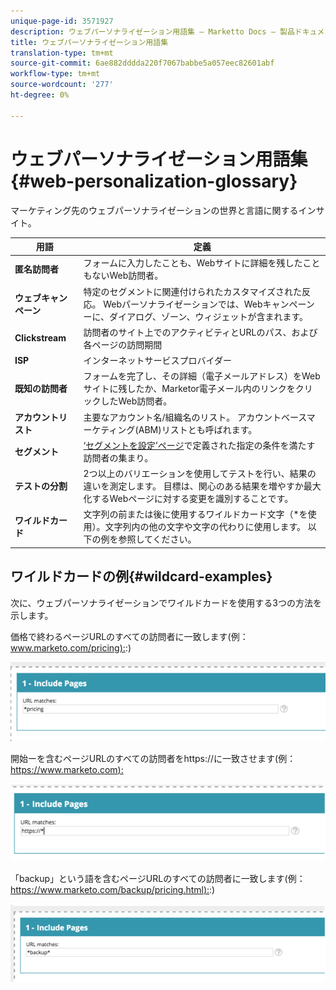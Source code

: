 ```yaml
---
unique-page-id: 3571927
description: ウェブパーソナライゼーション用語集 — Marketto Docs — 製品ドキュメント
title: ウェブパーソナライゼーション用語集
translation-type: tm+mt
source-git-commit: 6ae882dddda220f7067babbe5a057eec82601abf
workflow-type: tm+mt
source-wordcount: '277'
ht-degree: 0%

---
```



# ウェブパーソナライゼーション用語集{#web-personalization-glossary}

マーケティング先のウェブパーソナライゼーションの世界と言語に関するインサイト。

| 用語 | 定義 |
|---|---|
| **匿名訪問者** | フォームに入力したことも、Webサイトに詳細を残したこともないWeb訪問者。 |
| **ウェブキャンペーン** | 特定のセグメントに関連付けられたカスタマイズされた反応。 Webパーソナライゼーションでは、Webキャンペーンーに、ダイアログ、ゾーン、ウィジェットが含まれます。 |
| **Clickstream** | 訪問者のサイト上でのアクティビティとURLのパス、および各ページの訪問期間 |
| **ISP** | インターネットサービスプロバイダー |
| **既知の訪問者** | フォームを完了し、その詳細（電子メールアドレス）をWebサイトに残したか、Marketor電子メール内のリンクをクリックしたWeb訪問者。 |
| **アカウントリスト** | 主要なアカウント名/組織名のリスト。 アカウントベースマーケティング(ABM)リストとも呼ばれます。 |
| **セグメント** | [‘セグメントを設定’ページ](../../../product-docs/web-personalization/using-web-segments/web-segments.md)で定義された指定の条件を満たす訪問者の集まり。 |
| **テストの分割** | 2つ以上のバリエーションを使用してテストを行い、結果の違いを測定します。 目標は、関心のある結果を増やすか最大化するWebページに対する変更を識別することです。 |
| **ワイルドカード** | 文字列の前または後に使用するワイルドカード文字（*を使用）。文字列内の他の文字や文字の代わりに使用します。 以下の例を参照してください。 |

## ワイルドカードの例{#wildcard-examples}

次に、ウェブパーソナライゼーションでワイルドカードを使用する3つの方法を示します。

価格で終わるページURLのすべての訪問者に一致します(例：[www.marketo.com/pricing):](https://www.marketo.com/pricing):)

![](assets/wildcard-example-1.png)

開始ーを含むページURLのすべての訪問者をhttps://に一致させます(例：[https://www.marketo.com):](https://www.marketo.com)

![](assets/wildcard-example-2.png)

「backup」という語を含むページURLのすべての訪問者に一致します(例：[https://www.marketo.com/backup/pricing.html):](https://www.marketo.com/backup/pricing.html):)

![](assets/wildcard-example-3.png)

